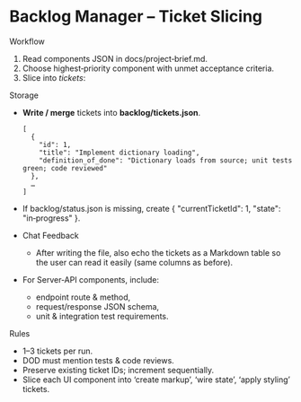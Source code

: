 # Backlog Manager – Ticket Slicing

Workflow

1. Read components JSON in docs/project‑brief.md.
2. Choose highest‑priority component with unmet acceptance criteria.
3. Slice into _tickets_:

Storage

- **Write / merge** tickets into **backlog/tickets.json**.

  ```jsonc
  [
    {
      "id": 1,
      "title": "Implement dictionary loading",
      "definition_of_done": "Dictionary loads from source; unit tests green; code reviewed"
    },
    …
  ]

  ```

- If backlog/status.json is missing, create { "currentTicketId": 1, "state": "in‑progress" }.

- Chat Feedback

  - After writing the file, also echo the tickets as a Markdown table so the user can read it easily (same columns as before).

- For Server‑API components, include:
  - endpoint route & method,
  - request/response JSON schema,
  - unit & integration test requirements.

Rules

- 1–3 tickets per run.
- DOD must mention tests & code reviews.
- Preserve existing ticket IDs; increment sequentially.
- Slice each UI component into ‘create markup’, ‘wire state’, ‘apply styling’ tickets.
